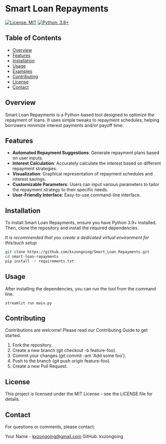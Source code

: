# Smart Loan Repayments

[![License: MIT](https://img.shields.io/badge/License-MIT-yellow.svg)](https://opensource.org/licenses/MIT)
[![Python: 3.8+](https://img.shields.io/badge/Python-3.9%2B-blue.svg)](https://www.python.org/downloads/release/python-380/)

## Table of Contents

- [Overview](#overview)
- [Features](#features)
- [Installation](#installation)
- [Usage](#usage)
- [Examples](#examples)
- [Contributing](#contributing)
- [License](#license)
- [Contact](#contact)

## Overview

Smart Loan Repayments is a Python-based tool designed to optimize the repayment of loans. It uses simple tweaks to repayment schedules; helping borrowers minimize interest payments and/or payoff time.

## Features

- **Automated Repayment Suggestions**: Generate repayment plans based on user inputs.
- **Interest Calculation**: Accurately calculate the interest based on different repayment strategies.
- **Visualization**: Graphical representation of repayment schedules and interest savings.
- **Customizable Parameters**: Users can input various parameters to tailor the repayment strategy to their specific needs.
- **User-Friendly Interface**: Easy-to-use command-line interface.

## Installation

To install Smart Loan Repayments, ensure you have Python 3.9+ installed. Then, clone the repository and install the required dependencies.

_It is recommended that you create a dedicated virtual environment for this/such setup_

```sh
git clone https://github.com/kxzongoing/Smart_Loan_Repayments.git
cd smart-loan-repayments
pip install -r requirements.txt
```

## Usage

After installing the dependencies, you can run the tool from the command line.

    streamlit run main.py

## Contributing

Contributions are welcome! Please read our Contributing Guide to get started.

1. Fork the repository.
2. Create a new branch (git checkout -b feature-foo).
3. Commit your changes (git commit -am 'Add some foo').
4. Push to the branch (git push origin feature-foo).
5. Create a new Pull Request.

## License

This project is licensed under the MIT License - see the LICENSE file for details.

## Contact

For questions or comments, please contact:

Your Name - kxzongoing@gmail.com
GitHub: kxzongoing
